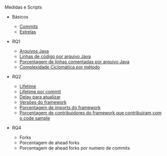 Medidas e Scripts

- Básicos
	- <a href="https://github.com/gabrielsmenezes/ic/blob/master/frameworkCodeSamples/Samples/DadosParaGerarOsGraficosDaFigura2NaSecao3a/conexaoComAPIdoGitHub.py">Commits</a>
	- <a href="https://github.com/gabrielsmenezes/ic/blob/master/frameworkCodeSamples/Samples/DadosParaGerarOsGraficosDaFigura2NaSecao3a/conexaoComAPIdoGitHub.py">Estrelas</a>
- RQ1
	- <a href="https://github.com/gabrielsmenezes/ic2/blob/master/analiseDosProjetosGerais/RQ1/extraindoMetricasComUnderstand/understand.sh">Arquivos Java</a>
	- <a href="https://github.com/gabrielsmenezes/ic2/blob/master/analiseDosProjetosGerais/RQ1/extraindoMetricasComUnderstand/understand.sh">Linhas de código por arquivo Java</a>
	- <a href="https://github.com/gabrielsmenezes/ic2/blob/master/analiseDosProjetosGerais/RQ1/extraindoMetricasComUnderstand/understand.sh">Porcentagem de linhas comentadas por arquivo Java</a>
	- <a href="https://github.com/gabrielsmenezes/ic2/blob/master/analiseDosProjetosGerais/RQ1/extraindoMetricasComUnderstand/understand.sh">Complexidade Ciclomática por método</a>
- RQ2
	- <a href="https://github.com/gabrielsmenezes/ic2/tree/master/analiseDosProjetosGerais/RQ2/lifetime">Lifetime</a>
	- <a href="https://github.com/gabrielsmenezes/ic2/tree/master/analiseDosProjetosGerais/RQ2/lifetime">Lifetime por commit</a>
	- <a href="https://github.com/gabrielsmenezes/ic2/blob/master/analiseDosProjetosGerais/RQ2/delay/delay.py">Delay para atualizar</a>
	- <a href="https://github.com/gabrielsmenezes/ic2/blob/master/analiseDosProjetosGerais/RQ2/extraindoVersaoAtualDoFramework/pega_caminho_dos_pom_e_gradle.py">Versões do framework</a>
	- <a href="https://github.com/gabrielsmenezes/ic2/blob/master/analiseDosProjetosGerais/RQ4/numeroDeImports/numeroDeImports.py">Porcentagem de imports do framework</a>
	- <a href="https://github.com/gabrielsmenezes/ic2/tree/master/analiseDosProjetosGerais/RQ4/mantenedores">Porcentagem de contribuidores do framework que contribuiram com o code sample</a>

- RQ4 <a href="https://github.com/gabrielsmenezes/ic2/blob/master/analiseDosProjetosGerais/RQ4/extraindoTotalDeForks_ForksAhead/pegarForks.py"></a>
	- Forks
	- Porcentagem de ahead forks
	- Porcentagem de ahead forks por numero de commits
